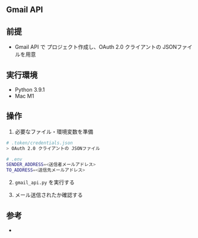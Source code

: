 ## Gmail API

## 前提
- Gmail API で プロジェクト作成し、OAuth 2.0 クライアントの JSONファイルを用意

## 実行環境
- Python 3.9.1
- Mac M1

## 操作

1. 必要なファイル・環境変数を準備
  ```bash
  # .token/credentials.json
  > OAuth 2.0 クライアントの JSONファイル
  
  # .env
  SENDER_ADDRESS=<送信者メールアドレス>
  TO_ADDRESS=<送信先メールアドレス>
  ```
2. `gmail_api.py` を実行する

3. メール送信されたか確認する


## 参考
- 